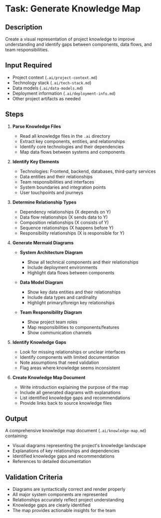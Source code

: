 # Task: Generate Knowledge Map

## Description
Create a visual representation of project knowledge to improve understanding and identify gaps between components, data flows, and team responsibilities.

## Input Required
- Project context (`.ai/project-context.md`)
- Technology stack (`.ai/tech-stack.md`)
- Data models (`.ai/data-models.md`)
- Deployment information (`.ai/deployment-info.md`)
- Other project artifacts as needed

## Steps

1. **Parse Knowledge Files**
   - Read all knowledge files in the `.ai` directory
   - Extract key components, entities, and relationships
   - Identify core technologies and their dependencies
   - Map data flows between systems and components

2. **Identify Key Elements**
   - Technologies: Frontend, backend, databases, third-party services
   - Data entities and their relationships
   - Team responsibilities and interfaces
   - System boundaries and integration points
   - User touchpoints and journeys

3. **Determine Relationship Types**
   - Dependency relationships (X depends on Y)
   - Data flow relationships (X sends data to Y)
   - Composition relationships (X consists of Y)
   - Sequence relationships (X happens before Y)
   - Responsibility relationships (X is responsible for Y)

4. **Generate Mermaid Diagrams**
   - **System Architecture Diagram**
     - Show all technical components and their relationships
     - Include deployment environments
     - Highlight data flows between components
   
   - **Data Model Diagram**
     - Show key data entities and their relationships
     - Include data types and cardinality
     - Highlight primary/foreign key relationships
   
   - **Team Responsibility Diagram**
     - Show project team roles
     - Map responsibilities to components/features
     - Show communication channels

5. **Identify Knowledge Gaps**
   - Look for missing relationships or unclear interfaces
   - Identify components with limited documentation
   - Note assumptions that need validation
   - Flag areas where knowledge seems inconsistent

6. **Create Knowledge Map Document**
   - Write introduction explaining the purpose of the map
   - Include all generated diagrams with explanations
   - List identified knowledge gaps and recommendations
   - Provide links back to source knowledge files

## Output
A comprehensive knowledge map document (`.ai/knowledge-map.md`) containing:
- Visual diagrams representing the project's knowledge landscape
- Explanations of key relationships and dependencies
- Identified knowledge gaps and recommendations
- References to detailed documentation

## Validation Criteria
- Diagrams are syntactically correct and render properly
- All major system components are represented
- Relationships accurately reflect project understanding
- Knowledge gaps are clearly identified
- The map provides actionable insights for the team